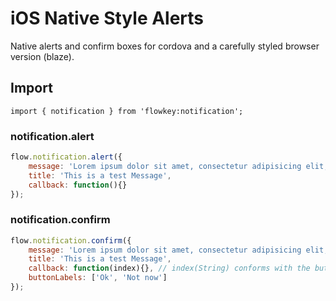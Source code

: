 # iOS Native Style Alerts

Native alerts and confirm boxes for cordova and a carefully styled browser version (blaze).

## Import

```
import { notification } from 'flowkey:notification';
```

### notification.alert

```js
flow.notification.alert({
	message: 'Lorem ipsum dolor sit amet, consectetur adipisicing elit, sed do eiusmod tempor incididunt ut labore et dolore.',
	title: 'This is a test Message',
	callback: function(){}
});
```


### notification.confirm
```js
flow.notification.confirm({
	message: 'Lorem ipsum dolor sit amet, consectetur adipisicing elit, sed do eiusmod tempor incididunt ut labore et dolore.',
	title: 'This is a test Message',
	callback: function(index){}, // index(String) conforms with the buttonLabels index counting from 1 - same for ios
	buttonLabels: ['Ok', 'Not now']
});
```
